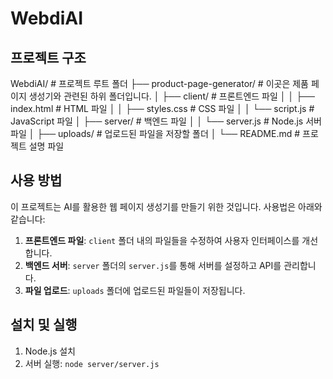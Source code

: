 # WebdiAI

## 프로젝트 구조

WebdiAI/ # 프로젝트 루트 폴더
├── product-page-generator/ # 이곳은 제품 페이지 생성기와 관련된 하위 폴더입니다.
│ ├── client/ # 프론트엔드 파일
│ │ ├── index.html # HTML 파일
│ │ ├── styles.css # CSS 파일
│ │ └── script.js # JavaScript 파일
│ ├── server/ # 백엔드 파일
│ │ └── server.js # Node.js 서버 파일
│ ├── uploads/ # 업로드된 파일을 저장할 폴더
│ └── README.md # 프로젝트 설명 파일

## 사용 방법

이 프로젝트는 AI를 활용한 웹 페이지 생성기를 만들기 위한 것입니다. 사용법은 아래와 같습니다:

1. **프론트엔드 파일**: `client` 폴더 내의 파일들을 수정하여 사용자 인터페이스를 개선합니다.
2. **백엔드 서버**: `server` 폴더의 `server.js`를 통해 서버를 설정하고 API를 관리합니다.
3. **파일 업로드**: `uploads` 폴더에 업로드된 파일들이 저장됩니다.

## 설치 및 실행

1. Node.js 설치
2. 서버 실행: `node server/server.js`

